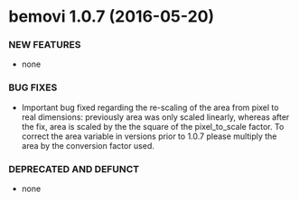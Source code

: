 bemovi 1.0.7 (2016-05-20)
=========================

### NEW FEATURES

* none

### BUG FIXES

* Important bug fixed regarding the re-scaling of the area from pixel to real dimensions: previously area was only scaled linearly, whereas after the fix, area is scaled by the the square of the pixel_to_scale factor. To correct the area variable in versions prior to 
1.0.7 please multiply the area by the conversion factor used.

### DEPRECATED AND DEFUNCT

* none